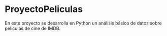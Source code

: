 # ProyectoPeliculas
 En este proyecto se desarrolla en Python un análisis básico de datos sobre películas de cine de IMDB. 
